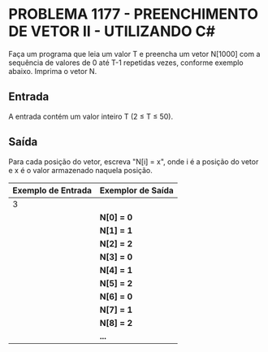 # PROBLEMA 1177 - PREENCHIMENTO DE VETOR II - UTILIZANDO C#

Faça um programa que leia um valor T e preencha um vetor N[1000] com a sequência de valores de 0 até T-1 repetidas vezes, conforme exemplo abaixo. Imprima o vetor N.

## Entrada
A entrada contém um valor inteiro T (2 ≤ T ≤ 50).

## Saída
Para cada posição do vetor, escreva "N[i] = x", onde i é a posição do vetor e x é o valor armazenado naquela posição.


| Exemplo de Entrada   | Exemplor de Saída    |
|----------------------|----------------------|
| 3                    |                      |  
|                      | **N[0] = 0**         |
|                      | **N[1] = 1**         |
|                      | **N[2] = 2**         |
|                      | **N[3] = 0**         |
|                      | **N[4] = 1**         |
|                      | **N[5] = 2**         |
|                      | **N[6] = 0**         |
|                      | **N[7] = 1**         |
|                      | **N[8] = 2**         |
|                      | **...**              |
